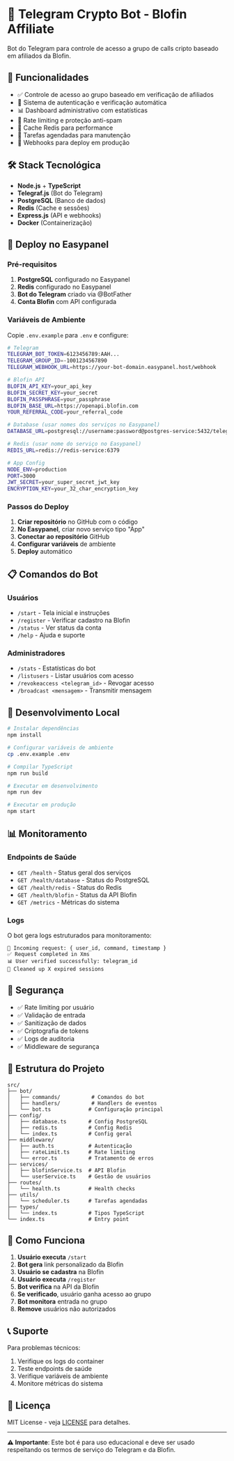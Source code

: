 # 🤖 Telegram Crypto Bot - Blofin Affiliate

Bot do Telegram para controle de acesso a grupo de calls cripto baseado em afiliados da Blofin.

## 🎯 Funcionalidades

- ✅ Controle de acesso ao grupo baseado em verificação de afiliados
- 🔐 Sistema de autenticação e verificação automática
- 📊 Dashboard administrativo com estatísticas
- 🚀 Rate limiting e proteção anti-spam
- 💾 Cache Redis para performance
- 🔄 Tarefas agendadas para manutenção
- 📡 Webhooks para deploy em produção

## 🛠️ Stack Tecnológica

- **Node.js** + **TypeScript**
- **Telegraf.js** (Bot do Telegram)
- **PostgreSQL** (Banco de dados)
- **Redis** (Cache e sessões)
- **Express.js** (API e webhooks)
- **Docker** (Containerização)

## 🚀 Deploy no Easypanel

### Pré-requisitos

1. **PostgreSQL** configurado no Easypanel
2. **Redis** configurado no Easypanel
3. **Bot do Telegram** criado via @BotFather
4. **Conta Blofin** com API configurada

### Variáveis de Ambiente

Copie `.env.example` para `.env` e configure:

```bash
# Telegram
TELEGRAM_BOT_TOKEN=6123456789:AAH...
TELEGRAM_GROUP_ID=-1001234567890
TELEGRAM_WEBHOOK_URL=https://your-bot-domain.easypanel.host/webhook

# Blofin API
BLOFIN_API_KEY=your_api_key
BLOFIN_SECRET_KEY=your_secret
BLOFIN_PASSPHRASE=your_passphrase
BLOFIN_BASE_URL=https://openapi.blofin.com
YOUR_REFERRAL_CODE=your_referral_code

# Database (usar nomes dos serviços no Easypanel)
DATABASE_URL=postgresql://username:password@postgres-service:5432/telegram_bot

# Redis (usar nome do serviço no Easypanel)
REDIS_URL=redis://redis-service:6379

# App Config
NODE_ENV=production
PORT=3000
JWT_SECRET=your_super_secret_jwt_key
ENCRYPTION_KEY=your_32_char_encryption_key
```

### Passos do Deploy

1. **Criar repositório** no GitHub com o código
2. **No Easypanel**, criar novo serviço tipo "App"
3. **Conectar ao repositório** GitHub
4. **Configurar variáveis** de ambiente
5. **Deploy** automático

## 📋 Comandos do Bot

### Usuários
- `/start` - Tela inicial e instruções
- `/register` - Verificar cadastro na Blofin
- `/status` - Ver status da conta
- `/help` - Ajuda e suporte

### Administradores
- `/stats` - Estatísticas do bot
- `/listusers` - Listar usuários com acesso
- `/revokeaccess <telegram_id>` - Revogar acesso
- `/broadcast <mensagem>` - Transmitir mensagem

## 🔧 Desenvolvimento Local

```bash
# Instalar dependências
npm install

# Configurar variáveis de ambiente
cp .env.example .env

# Compilar TypeScript
npm run build

# Executar em desenvolvimento
npm run dev

# Executar em produção
npm start
```

## 📊 Monitoramento

### Endpoints de Saúde

- `GET /health` - Status geral dos serviços
- `GET /health/database` - Status do PostgreSQL
- `GET /health/redis` - Status do Redis
- `GET /health/blofin` - Status da API Blofin
- `GET /metrics` - Métricas do sistema

### Logs

O bot gera logs estruturados para monitoramento:

```
📝 Incoming request: { user_id, command, timestamp }
✅ Request completed in Xms
📊 User verified successfully: telegram_id
🧹 Cleaned up X expired sessions
```

## 🔐 Segurança

- ✅ Rate limiting por usuário
- ✅ Validação de entrada
- ✅ Sanitização de dados
- ✅ Criptografia de tokens
- ✅ Logs de auditoria
- ✅ Middleware de segurança

## 📝 Estrutura do Projeto

```
src/
├── bot/
│   ├── commands/          # Comandos do bot
│   ├── handlers/          # Handlers de eventos
│   └── bot.ts            # Configuração principal
├── config/
│   ├── database.ts       # Config PostgreSQL
│   ├── redis.ts          # Config Redis
│   └── index.ts          # Config geral
├── middleware/
│   ├── auth.ts           # Autenticação
│   ├── rateLimit.ts      # Rate limiting
│   └── error.ts          # Tratamento de erros
├── services/
│   ├── blofinService.ts  # API Blofin
│   └── userService.ts    # Gestão de usuários
├── routes/
│   └── health.ts         # Health checks
├── utils/
│   └── scheduler.ts      # Tarefas agendadas
├── types/
│   └── index.ts          # Tipos TypeScript
└── index.ts              # Entry point
```

## 🤝 Como Funciona

1. **Usuário executa** `/start`
2. **Bot gera** link personalizado da Blofin
3. **Usuário se cadastra** na Blofin
4. **Usuário executa** `/register`
5. **Bot verifica** na API da Blofin
6. **Se verificado**, usuário ganha acesso ao grupo
7. **Bot monitora** entrada no grupo
8. **Remove** usuários não autorizados

## 📞 Suporte

Para problemas técnicos:
1. Verifique os logs do container
2. Teste endpoints de saúde
3. Verifique variáveis de ambiente
4. Monitore métricas do sistema

## 📄 Licença

MIT License - veja [LICENSE](LICENSE) para detalhes.

---

**⚠️ Importante**: Este bot é para uso educacional e deve ser usado respeitando os termos de serviço do Telegram e da Blofin.